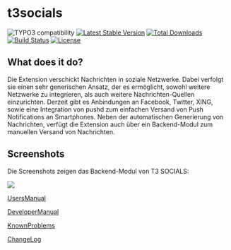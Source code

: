 t3socials
=======

![TYPO3 compatibility](https://img.shields.io/badge/TYPO3-6.2%20%7C%207.8%20%7C%208.7-orange?maxAge=3600&style=flat-square&logo=typo3)
[![Latest Stable Version](https://img.shields.io/packagist/v/dmk/t3socials.svg?maxAge=3600&style=flat-square&logo=composer)](https://packagist.org/packages/dmk/t3socials)
[![Total Downloads](https://img.shields.io/packagist/dt/dmk/t3socials.svg?maxAge=3600&style=flat-square)](https://packagist.org/packages/dmk/t3socials)
[![Build Status](https://img.shields.io/github/workflow/status/DMKEBUSINESSGMBH/typo3-t3socials/PHP-CI.svg?maxAge=3600&style=flat-square&logo=github-actions)](https://github.com/DMKEBUSINESSGMBH/typo3-t3socials/actions?query=workflow%3APHP-CI)
[![License](https://img.shields.io/packagist/l/dmk/t3socials.svg?maxAge=3600&style=flat-square&logo=gnu)](https://packagist.org/packages/dmk/t3socials)

What does it do?
----------------

Die Extension verschickt Nachrichten in soziale Netzwerke. Dabei verfolgt sie einen sehr generischen Ansatz, der es ermöglicht, sowohl weitere Netzwerke zu integrieren, als auch weitere Nachrichten-Quellen einzurichten. Derzeit gibt es Anbindungen an Facebook, Twitter, XING, sowie eine Integration von pushd zum einfachen Versand von Push Notifications an Smartphones. Neben der automatischen Generierung von Nachrichten, verfügt die Extension auch über ein Backend-Modul zum manuellen Versand von Nachrichten.

Screenshots
-----------

Die Screenshots zeigen das Backend-Modul von T3 SOCIALS:

![](Documentation/Images/ModNetworkTrigger.png)

[UsersManual](Documentation/UsersManual/Index.md)

[DeveloperManual](Documentation/DeveloperManual/Index.md)

[KnownProblems](Documentation/KnownProblems/Index.md)

[ChangeLog](Documentation/ChangeLog/Index.md)
